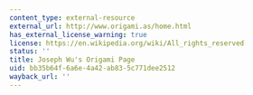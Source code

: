 ```yaml
---
content_type: external-resource
external_url: http://www.origami.as/home.html
has_external_license_warning: true
license: https://en.wikipedia.org/wiki/All_rights_reserved
status: ''
title: Joseph Wu's Origami Page
uid: bb35b64f-6a6e-4a42-ab83-5c771dee2512
wayback_url: ''
---
```

